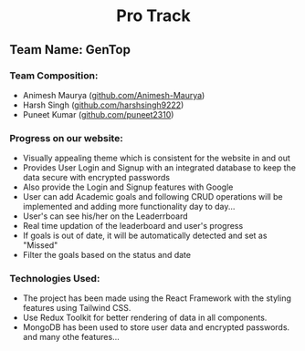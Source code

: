 # <p align="center">Pro Track</p>

## Team Name: GenTop

### Team Composition:
- Animesh Maurya ([github.com/Animesh-Maurya](https://github.com/Animesh-Maurya))
- Harsh Singh ([github.com/harshsingh9222](https://github.com/harshsingh9222))
- Puneet Kumar ([github.com/puneet2310](https://github.com/puneet2310))

### Progress on our website:
- Visually appealing theme which is consistent for the website in and out
- Provides User Login and Signup with an integrated database to keep the data secure with encrypted passwords
- Also provide the Login and Signup features with Google
- User can add Academic goals and following CRUD operations will be implemented
   and adding more functionality day to day...
- User's can see his/her on the Leaderrboard
- Real time updation of the leaderboard and user's progress
- If goals is out of date, it will be automatically detected and set as "Missed" 
- Filter the goals based on the status and date

### Technologies Used:
- The project has been made using the React Framework with the styling features using Tailwind CSS.
- Use Redux Toolkit for better rendering of data in all components.
- MongoDB has been used to store user data and encrypted passwords.
   and many othe features...
